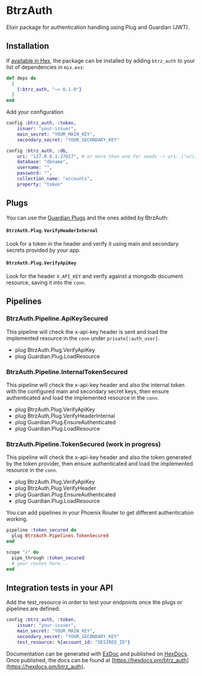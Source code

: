 # BtrzAuth

Elixir package for authentication handling using Plug and Guardian (JWT).

## Installation

If [available in Hex](https://hex.pm/docs/publish), the package can be installed
by adding `btrz_auth` to your list of dependencies in `mix.exs`:

```elixir
def deps do
  [
    {:btrz_auth, "~> 0.1.0"}
  ]
end
```

Add your configuration

```elixir
config :btrz_auth, :token,
    issuer: "your-issuer",
    main_secret: "YOUR_MAIN_KEY",
    secondary_secret: "YOUR_SECONDARY_KEY"

config :btrz_auth, :db,
    uri: "127.0.0.1:27017", # or more than one for seeds -> uri: ["uri1", "uri2" ...]
    database: "dbname",
    username: "",
    password: "",
    collection_name: "accounts",
    property: "token"
```

## Plugs
You can use the [Guardian Plugs](https://hexdocs.pm/guardian/readme.html#plugs) and the ones added by BtrzAuth:
#### `BtrzAuth.Plug.VerifyHeaderInternal`

Look for a token in the header and verify it using main and secondary secrets provided by your app.

#### `BtrzAuth.Plug.VerifyApiKey`

Look for the header `X_API_KEY` and verify against a mongodb document resource, saving it into the `conn`.
## Pipelines

### BtrzAuth.Pipeline.ApiKeySecured

This pipeline will check the x-api-key header is sent and load the implemented resource in the `conn` under `private[:auth_user]`.

* plug BtrzAuth.Plug.VerifyApiKey
* plug Guardian.Plug.LoadResource
### BtrzAuth.Pipeline.InternalTokenSecured

This pipeline will check the x-api-key header and also the internal token with the configured main and secondary secret keys, then ensure authenticated and load the implemented resource in the `conn`.

* plug BtrzAuth.Plug.VerifyApiKey
* plug BtrzAuth.Plug.VerifyHeaderInternal
* plug Guardian.Plug.EnsureAuthenticated
* plug Guardian.Plug.LoadResource

### BtrzAuth.Pipeline.TokenSecured (work in progress)

This pipeline will check the x-api-key header and also the token generated by the token provider, then ensure authenticated and load the implemented resource in the `conn`.

* plug BtrzAuth.Plug.VerifyApiKey
* plug BtrzAuth.Plug.VerifyHeader
* plug Guardian.Plug.EnsureAuthenticated
* plug Guardian.Plug.LoadResource

You can add pipelines in your Phoenix Router to get different authentication working.

```elixir
pipeline :token_secured do
  plug BtrzAuth.Pipelines.TokenSecured
end

scope "/" do
  pipe_through :token_secured
  # your routes here...
end
```

## Integration tests in your API
Add the test_resource in order to test your endpoints once the plugs or pipelines are defined:

```elixir
config :btrz_auth, :token,
    issuer: "your-issuer",
    main_secret: "YOUR_MAIN_KEY",
    secondary_secret: "YOUR_SECONDARY_KEY"
    test_resource: %{account_id: "DESIRED_ID"}
```

Documentation can be generated with [ExDoc](https://github.com/elixir-lang/ex_doc)
and published on [HexDocs](https://hexdocs.pm). Once published, the docs can
be found at [https://hexdocs.pm/btrz_auth](https://hexdocs.pm/btrz_auth).

